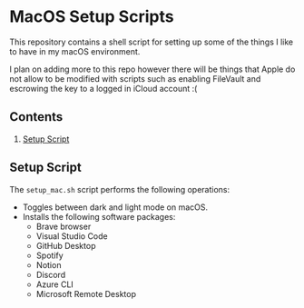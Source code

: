 # MacOS Setup Scripts

This repository contains a shell script for setting up some of the things I like to have in my macOS environment. 

I plan on adding more to this repo however there will be things that Apple do not allow to be modified with scripts such as enabling FileVault and escrowing the key to a logged in iCloud account :( 

## Contents

1. [Setup Script](#setup-script)

## Setup Script

The `setup_mac.sh` script performs the following operations:

- Toggles between dark and light mode on macOS.
- Installs the following software packages:
  - Brave browser
  - Visual Studio Code
  - GitHub Desktop
  - Spotify
  - Notion
  - Discord
  - Azure CLI
  - Microsoft Remote Desktop

